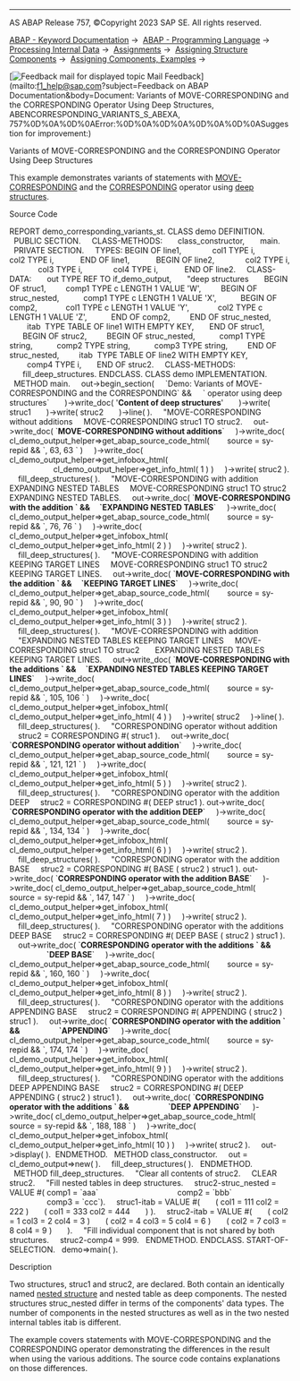   

* * *

AS ABAP Release 757, ©Copyright 2023 SAP SE. All rights reserved.

[ABAP - Keyword Documentation](javascript:call_link\('abenabap.htm'\)) →  [ABAP - Programming Language](javascript:call_link\('abenabap_reference.htm'\)) →  [Processing Internal Data](javascript:call_link\('abenabap_data_working.htm'\)) →  [Assignments](javascript:call_link\('abenvalue_assignments.htm'\)) →  [Assigning Structure Components](javascript:call_link\('abencorresponding.htm'\)) →  [Assigning Components, Examples](javascript:call_link\('abencorresponding_abexas.htm'\)) → 

 [![](Mail.gif?object=Mail.gif&sap-language=EN "Feedback mail for displayed topic") Mail Feedback](mailto:f1_help@sap.com?subject=Feedback on ABAP Documentation&body=Document: Variants of MOVE-CORRESPONDING and the CORRESPONDING Operator Using Deep Structures,
ABENCORRESPONDING_VARIANTS_S_ABEXA, 757%0D%0A%0D%0AError:%0D%0A%0D%0A%0D%0A%0D%0ASuggestion for improvement:)

Variants of MOVE-CORRESPONDING and the CORRESPONDING Operator Using Deep Structures

This example demonstrates variants of statements with [MOVE-CORRESPONDING](javascript:call_link\('abapmove-corresponding.htm'\)) and the [CORRESPONDING](javascript:call_link\('abenconstructor_expr_corresponding.htm'\)) operator using [deep structures](javascript:call_link\('abendeep_structure_glosry.htm'\) "Glossary Entry").

Source Code   

REPORT demo\_corresponding\_variants\_st.
CLASS demo DEFINITION.
  PUBLIC SECTION.
    CLASS-METHODS:
      class\_constructor,
      main.
  PRIVATE SECTION.
    TYPES: BEGIN OF line1,
             col1 TYPE i,
             col2 TYPE i,
           END OF line1,
           BEGIN OF line2,
             col2 TYPE i,
             col3 TYPE i,
             col4 TYPE i,
           END OF line2.
    CLASS-DATA:
      out TYPE REF TO if\_demo\_output,
      "deep structures
      BEGIN OF struc1,
        comp1 TYPE c LENGTH 1 VALUE 'W',
        BEGIN OF struc\_nested,
          comp1 TYPE c LENGTH 1 VALUE 'X',
          BEGIN OF comp2,
            col1 TYPE c LENGTH 1 VALUE 'Y',
            col2 TYPE c LENGTH 1 VALUE 'Z',
          END OF comp2,
        END OF struc\_nested,
        itab  TYPE TABLE OF line1 WITH EMPTY KEY,
      END OF struc1,
      BEGIN OF struc2,
        BEGIN OF struc\_nested,
          comp1 TYPE string,
          comp2 TYPE string,
          comp3 TYPE string,
        END OF struc\_nested,
        itab  TYPE TABLE OF line2 WITH EMPTY KEY,
        comp4 TYPE i,
      END OF struc2.
    CLASS-METHODS:
      fill\_deep\_structures.
ENDCLASS.
CLASS demo IMPLEMENTATION.
  METHOD main.
    out->begin\_section(
    \`Demo: Variants of MOVE-CORRESPONDING and the CORRESPONDING\` &&
    \` operator using deep structures\`
      )->write\_doc( '<b>Content of deep structures</b>'
      )->write( struc1
      )->write( struc2
      )->line( ).
    "MOVE-CORRESPONDING without additions
    MOVE-CORRESPONDING struc1 TO struc2.
    out->write\_doc( \`<b>MOVE-CORRESPONDING without additions</b>\`
    )->write\_doc( cl\_demo\_output\_helper=>get\_abap\_source\_code\_html(
       source = sy-repid && \`, 63, 63 \` )
    )->write\_doc( cl\_demo\_output\_helper=>get\_infobox\_html(
                    cl\_demo\_output\_helper=>get\_info\_html( 1 ) )
    )->write( struc2 ).
    fill\_deep\_structures( ).
    "MOVE-CORRESPONDING with addition EXPANDING NESTED TABLES
    MOVE-CORRESPONDING struc1 TO struc2 EXPANDING NESTED TABLES.
    out->write\_doc( \`<b>MOVE-CORRESPONDING with the addition \` &&
    \`EXPANDING NESTED TABLES</b>\`
    )->write\_doc( cl\_demo\_output\_helper=>get\_abap\_source\_code\_html(
       source = sy-repid && \`, 76, 76 \` )
    )->write\_doc( cl\_demo\_output\_helper=>get\_infobox\_html(
                     cl\_demo\_output\_helper=>get\_info\_html( 2 ) )
    )->write( struc2 ).
    fill\_deep\_structures( ).
    "MOVE-CORRESPONDING with addition KEEPING TARGET LINES
    MOVE-CORRESPONDING struc1 TO struc2 KEEPING TARGET LINES.
    out->write\_doc( \`<b>MOVE-CORRESPONDING with the addition \` &&
    \`KEEPING TARGET LINES</b>\`
    )->write\_doc( cl\_demo\_output\_helper=>get\_abap\_source\_code\_html(
       source = sy-repid && \`, 90, 90 \` )
    )->write\_doc( cl\_demo\_output\_helper=>get\_infobox\_html(
                     cl\_demo\_output\_helper=>get\_info\_html( 3 ) )
    )->write( struc2 ).
    fill\_deep\_structures( ).
    "MOVE-CORRESPONDING with addition
    "EXPANDING NESTED TABLES KEEPING TARGET LINES
    MOVE-CORRESPONDING struc1 TO struc2
      EXPANDING NESTED TABLES KEEPING TARGET LINES.
    out->write\_doc( \`<b>MOVE-CORRESPONDING with the additions \` &&
    \`EXPANDING NESTED TABLES KEEPING TARGET LINES</b>\`
    )->write\_doc( cl\_demo\_output\_helper=>get\_abap\_source\_code\_html(
       source = sy-repid && \`, 105, 106 \` )
    )->write\_doc( cl\_demo\_output\_helper=>get\_infobox\_html(
                     cl\_demo\_output\_helper=>get\_info\_html( 4 ) )
    )->write( struc2
    )->line( ).
    fill\_deep\_structures( ).
    "CORRESPONDING operator without addition
    struc2 = CORRESPONDING #( struc1 ).
    out->write\_doc( \`<b>CORRESPONDING operator without addition</b>\`
    )->write\_doc( cl\_demo\_output\_helper=>get\_abap\_source\_code\_html(
       source = sy-repid && \`, 121, 121 \` )
    )->write\_doc( cl\_demo\_output\_helper=>get\_infobox\_html(
                     cl\_demo\_output\_helper=>get\_info\_html( 5 ) )
    )->write( struc2 ).
    fill\_deep\_structures( ).
    "CORRESPONDING operator with the addition DEEP
    struc2 = CORRESPONDING #( DEEP struc1 ).
out->write\_doc( \`<b>CORRESPONDING operator with the addition DEEP</b>\`
    )->write\_doc( cl\_demo\_output\_helper=>get\_abap\_source\_code\_html(
       source = sy-repid && \`, 134, 134 \` )
    )->write\_doc( cl\_demo\_output\_helper=>get\_infobox\_html(
                     cl\_demo\_output\_helper=>get\_info\_html( 6 ) )
    )->write( struc2 ).
    fill\_deep\_structures( ).
    "CORRESPONDING operator with the addition BASE
    struc2 = CORRESPONDING #( BASE ( struc2 ) struc1 ).
out->write\_doc( \`<b>CORRESPONDING operator with the addition BASE</b>\`
    )->write\_doc( cl\_demo\_output\_helper=>get\_abap\_source\_code\_html(
       source = sy-repid && \`, 147, 147 \` )
    )->write\_doc( cl\_demo\_output\_helper=>get\_infobox\_html(
                     cl\_demo\_output\_helper=>get\_info\_html( 7 ) )
    )->write( struc2 ).
    fill\_deep\_structures( ).
    "CORRESPONDING operator with the additions DEEP BASE
    struc2 = CORRESPONDING #( DEEP BASE ( struc2 ) struc1 ).
    out->write\_doc( \`<b>CORRESPONDING operator with the additions \` &&
                    \`DEEP BASE</b>\`
    )->write\_doc( cl\_demo\_output\_helper=>get\_abap\_source\_code\_html(
       source = sy-repid && \`, 160, 160 \` )
    )->write\_doc( cl\_demo\_output\_helper=>get\_infobox\_html(
                     cl\_demo\_output\_helper=>get\_info\_html( 8 ) )
    )->write( struc2 ).
    fill\_deep\_structures( ).
    "CORRESPONDING operator with the additions APPENDING BASE
    struc2 = CORRESPONDING #( APPENDING ( struc2 ) struc1 ).
    out->write\_doc( \`<b>CORRESPONDING operator with the addition \` &&
                    \`APPENDING</b>\`
    )->write\_doc( cl\_demo\_output\_helper=>get\_abap\_source\_code\_html(
       source = sy-repid && \`, 174, 174 \` )
    )->write\_doc( cl\_demo\_output\_helper=>get\_infobox\_html(
                     cl\_demo\_output\_helper=>get\_info\_html( 9 ) )
    )->write( struc2 ).
    fill\_deep\_structures( ).
    "CORRESPONDING operator with the additions DEEP APPENDING BASE
    struc2 = CORRESPONDING #( DEEP APPENDING ( struc2 ) struc1 ).
    out->write\_doc( \`<b>CORRESPONDING operator with the additions \` &&
                    \`DEEP APPENDING</b>\`
    )->write\_doc( cl\_demo\_output\_helper=>get\_abap\_source\_code\_html(
       source = sy-repid && \`, 188, 188 \` )
    )->write\_doc( cl\_demo\_output\_helper=>get\_infobox\_html(
                     cl\_demo\_output\_helper=>get\_info\_html( 10 ) )
    )->write( struc2 ).
    out->display( ).  ENDMETHOD.
  METHOD class\_constructor.
    out = cl\_demo\_output=>new( ).
    fill\_deep\_structures( ).
  ENDMETHOD.
  METHOD fill\_deep\_structures.
    "Clear all contents of struc2.
    CLEAR struc2.
    "Fill nested tables in deep structures.
    struc2-struc\_nested = VALUE #( comp1 = \`aaa\`
                                   comp2 = \`bbb\`
                                   comp3 = \`ccc\`).
    struc1-itab = VALUE #(
      ( col1 = 111 col2 = 222 )
      ( col1 = 333 col2 = 444
      ) ).
    struc2-itab = VALUE #(
      ( col2 = 1 col3 = 2 col4 = 3 )
      ( col2 = 4 col3 = 5 col4 = 6 )
      ( col2 = 7 col3 = 8 col4 = 9 )
      ).
    "Fill individual component that is not shared by both structures.
    struc2-comp4 = 999.
  ENDMETHOD.
ENDCLASS.
START-OF-SELECTION.
  demo=>main( ).

Description   

Two structures, struc1 and struc2, are declared. Both contain an identically named [nested structure](javascript:call_link\('abennested_structure_glosry.htm'\) "Glossary Entry") and nested table as deep components. The nested structures struc\_nested differ in terms of the components' data types. The number of components in the nested structures as well as in the two nested internal tables itab is different.

The example covers statements with MOVE-CORRESPONDING and the CORRESPONDING operator demonstrating the differences in the result when using the various additions. The source code contains explanations on those differences.